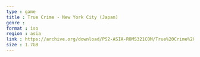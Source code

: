 ```yaml
---
type : game
title : True Crime - New York City (Japan)
genre : 
format : iso
region : asia
link : https://archive.org/download/PS2-ASIA-ROMS321COM/True%20Crime%20-%20New%20York%20City%20%28Japan%29.7z
size : 1.7GB
---
```

